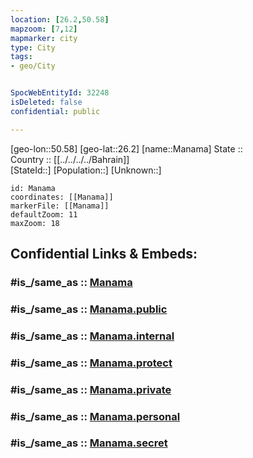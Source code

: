 ```yaml
---
location: [26.2,50.58] 
mapzoom: [7,12] 
mapmarker: city 
type: City
tags:
- geo/City


SpocWebEntityId: 32248
isDeleted: false
confidential: public

---
```

[geo-lon::50.58] 
[geo-lat::26.2] 
[name::Manama] 
State ::  
Country :: [[../../../../Bahrain]]  
[StateId::] 
[Population::] 
[Unknown::] 


```leaflet
id: Manama
coordinates: [[Manama]] 
markerFile: [[Manama]] 
defaultZoom: 11 
maxZoom: 18
```


## Confidential Links & Embeds: 

### #is_/same_as :: [Manama](/_Standards/Earth/Continent/Asia/Asia~West/Bahrain/Governorates~Bahrain/Capital~Al_Manāmah/City/Manama.md) 

### #is_/same_as :: [Manama.public](/_public/Earth/Continent/Asia/Asia~West/Bahrain/Governorates~Bahrain/Capital~Al_Manāmah/City/Manama.public.md) 

### #is_/same_as :: [Manama.internal](/_internal/Earth/Continent/Asia/Asia~West/Bahrain/Governorates~Bahrain/Capital~Al_Manāmah/City/Manama.internal.md) 

### #is_/same_as :: [Manama.protect](/_protect/Earth/Continent/Asia/Asia~West/Bahrain/Governorates~Bahrain/Capital~Al_Manāmah/City/Manama.protect.md) 

### #is_/same_as :: [Manama.private](/_private/Earth/Continent/Asia/Asia~West/Bahrain/Governorates~Bahrain/Capital~Al_Manāmah/City/Manama.private.md) 

### #is_/same_as :: [Manama.personal](/_personal/Earth/Continent/Asia/Asia~West/Bahrain/Governorates~Bahrain/Capital~Al_Manāmah/City/Manama.personal.md) 

### #is_/same_as :: [Manama.secret](/_secret/Earth/Continent/Asia/Asia~West/Bahrain/Governorates~Bahrain/Capital~Al_Manāmah/City/Manama.secret.md)

